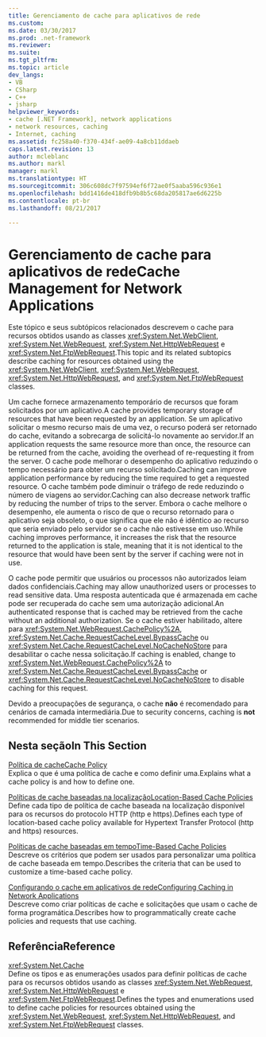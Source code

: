 ```yaml
---
title: Gerenciamento de cache para aplicativos de rede
ms.custom: 
ms.date: 03/30/2017
ms.prod: .net-framework
ms.reviewer: 
ms.suite: 
ms.tgt_pltfrm: 
ms.topic: article
dev_langs:
- VB
- CSharp
- C++
- jsharp
helpviewer_keywords:
- cache [.NET Framework], network applications
- network resources, caching
- Internet, caching
ms.assetid: fc258a40-f370-434f-ae09-4a8cb11ddaeb
caps.latest.revision: 13
author: mcleblanc
ms.author: markl
manager: markl
ms.translationtype: HT
ms.sourcegitcommit: 306c608dc7f97594ef6f72ae0f5aaba596c936e1
ms.openlocfilehash: bdd1416de418dfb9b8b5c68da205817ae6d6225b
ms.contentlocale: pt-br
ms.lasthandoff: 08/21/2017

---
```

# <a name="cache-management-for-network-applications"></a><span data-ttu-id="c4797-102">Gerenciamento de cache para aplicativos de rede</span><span class="sxs-lookup"><span data-stu-id="c4797-102">Cache Management for Network Applications</span></span>
<span data-ttu-id="c4797-103">Este tópico e seus subtópicos relacionados descrevem o cache para recursos obtidos usando as classes <xref:System.Net.WebClient>, <xref:System.Net.WebRequest>, <xref:System.Net.HttpWebRequest> e <xref:System.Net.FtpWebRequest>.</span><span class="sxs-lookup"><span data-stu-id="c4797-103">This topic and its related subtopics describe caching for resources obtained using the <xref:System.Net.WebClient>, <xref:System.Net.WebRequest>, <xref:System.Net.HttpWebRequest>, and <xref:System.Net.FtpWebRequest> classes.</span></span>  
  
 <span data-ttu-id="c4797-104">Um cache fornece armazenamento temporário de recursos que foram solicitados por um aplicativo.</span><span class="sxs-lookup"><span data-stu-id="c4797-104">A cache provides temporary storage of resources that have been requested by an application.</span></span> <span data-ttu-id="c4797-105">Se um aplicativo solicitar o mesmo recurso mais de uma vez, o recurso poderá ser retornado do cache, evitando a sobrecarga de solicitá-lo novamente ao servidor.</span><span class="sxs-lookup"><span data-stu-id="c4797-105">If an application requests the same resource more than once, the resource can be returned from the cache, avoiding the overhead of re-requesting it from the server.</span></span> <span data-ttu-id="c4797-106">O cache pode melhorar o desempenho do aplicativo reduzindo o tempo necessário para obter um recurso solicitado.</span><span class="sxs-lookup"><span data-stu-id="c4797-106">Caching can improve application performance by reducing the time required to get a requested resource.</span></span> <span data-ttu-id="c4797-107">O cache também pode diminuir o tráfego de rede reduzindo o número de viagens ao servidor.</span><span class="sxs-lookup"><span data-stu-id="c4797-107">Caching can also decrease network traffic by reducing the number of trips to the server.</span></span> <span data-ttu-id="c4797-108">Embora o cache melhore o desempenho, ele aumenta o risco de que o recurso retornado para o aplicativo seja obsoleto, o que significa que ele não é idêntico ao recurso que seria enviado pelo servidor se o cache não estivesse em uso.</span><span class="sxs-lookup"><span data-stu-id="c4797-108">While caching improves performance, it increases the risk that the resource returned to the application is stale, meaning that it is not identical to the resource that would have been sent by the server if caching were not in use.</span></span>  
  
 <span data-ttu-id="c4797-109">O cache pode permitir que usuários ou processos não autorizados leiam dados confidenciais.</span><span class="sxs-lookup"><span data-stu-id="c4797-109">Caching may allow unauthorized users or processes to read sensitive data.</span></span> <span data-ttu-id="c4797-110">Uma resposta autenticada que é armazenada em cache pode ser recuperada do cache sem uma autorização adicional.</span><span class="sxs-lookup"><span data-stu-id="c4797-110">An authenticated response that is cached may be retrieved from the cache without an additional authorization.</span></span> <span data-ttu-id="c4797-111">Se o cache estiver habilitado, altere para <xref:System.Net.WebRequest.CachePolicy%2A>, <xref:System.Net.Cache.RequestCacheLevel.BypassCache> ou <xref:System.Net.Cache.RequestCacheLevel.NoCacheNoStore> para desabilitar o cache nessa solicitação.</span><span class="sxs-lookup"><span data-stu-id="c4797-111">If caching is enabled, change to <xref:System.Net.WebRequest.CachePolicy%2A> to <xref:System.Net.Cache.RequestCacheLevel.BypassCache> or <xref:System.Net.Cache.RequestCacheLevel.NoCacheNoStore> to disable caching for this request.</span></span>  
  
 <span data-ttu-id="c4797-112">Devido a preocupações de segurança, o cache **não** é recomendado para cenários de camada intermediária.</span><span class="sxs-lookup"><span data-stu-id="c4797-112">Due to security concerns, caching is **not** recommended for middle tier scenarios.</span></span>  
  
## <a name="in-this-section"></a><span data-ttu-id="c4797-113">Nesta seção</span><span class="sxs-lookup"><span data-stu-id="c4797-113">In This Section</span></span>  
 [<span data-ttu-id="c4797-114">Política de cache</span><span class="sxs-lookup"><span data-stu-id="c4797-114">Cache Policy</span></span>](../../../docs/framework/network-programming/cache-policy.md)  
 <span data-ttu-id="c4797-115">Explica o que é uma política de cache e como definir uma.</span><span class="sxs-lookup"><span data-stu-id="c4797-115">Explains what a cache policy is and how to define one.</span></span>  
  
 [<span data-ttu-id="c4797-116">Políticas de cache baseadas na localização</span><span class="sxs-lookup"><span data-stu-id="c4797-116">Location-Based Cache Policies</span></span>](../../../docs/framework/network-programming/location-based-cache-policies.md)  
 <span data-ttu-id="c4797-117">Define cada tipo de política de cache baseada na localização disponível para os recursos do protocolo HTTP (http e https).</span><span class="sxs-lookup"><span data-stu-id="c4797-117">Defines each type of location-based cache policy available for Hypertext Transfer Protocol (http and https) resources.</span></span>  
  
 [<span data-ttu-id="c4797-118">Políticas de cache baseadas em tempo</span><span class="sxs-lookup"><span data-stu-id="c4797-118">Time-Based Cache Policies</span></span>](../../../docs/framework/network-programming/time-based-cache-policies.md)  
 <span data-ttu-id="c4797-119">Descreve os critérios que podem ser usados para personalizar uma política de cache baseada em tempo.</span><span class="sxs-lookup"><span data-stu-id="c4797-119">Describes the criteria that can be used to customize a time-based cache policy.</span></span>  
  
 [<span data-ttu-id="c4797-120">Configurando o cache em aplicativos de rede</span><span class="sxs-lookup"><span data-stu-id="c4797-120">Configuring Caching in Network Applications</span></span>](../../../docs/framework/network-programming/configuring-caching-in-network-applications.md)  
 <span data-ttu-id="c4797-121">Descreve como criar políticas de cache e solicitações que usam o cache de forma programática.</span><span class="sxs-lookup"><span data-stu-id="c4797-121">Describes how to programmatically create cache policies and requests that use caching.</span></span>  
  
## <a name="reference"></a><span data-ttu-id="c4797-122">Referência</span><span class="sxs-lookup"><span data-stu-id="c4797-122">Reference</span></span>  
 <xref:System.Net.Cache>  
 <span data-ttu-id="c4797-123">Define os tipos e as enumerações usados para definir políticas de cache para os recursos obtidos usando as classes <xref:System.Net.WebRequest>, <xref:System.Net.HttpWebRequest> e <xref:System.Net.FtpWebRequest>.</span><span class="sxs-lookup"><span data-stu-id="c4797-123">Defines the types and enumerations used to define cache policies for resources obtained using the <xref:System.Net.WebRequest>, <xref:System.Net.HttpWebRequest>, and <xref:System.Net.FtpWebRequest> classes.</span></span>

